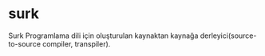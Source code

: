 # surk
Surk Programlama dili için oluşturulan kaynaktan kaynağa derleyici(source-to-source compiler, transpiler). 

